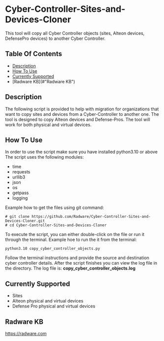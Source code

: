 # Cyber-Controller-Sites-and-Devices-Cloner #
This tool will copy all Cyber Controller objects (sites, Alteon devices, DefensePro devices) to another Cyber Controller.

## Table Of Contents ###
- [Description](#description)
- [How To Use](#how-to-use)
- [Currently Supported](#currently-supported)
- [Radware KB](#"Radware KB")

## Description ##
The following script is provided to help with migration for organizations that want to copy sites and devices from a Cyber-Controller to another one.
The tool is designed to copy Alteon devices and Defense-Pros.
The tool will work for both physical and virtual devices.

## How To Use ##
In order to use the script make sure you have installed python3.10 or above
The script uses the following modules:
* time
* requests
* urllib3
* json
* os
* getpass
* logging

Example how to get the files using git command:
```
# git clone https://github.com/Radware/Cyber-Controller-Sites-and-Devices-Cloner.git
# cd Cyber-Controller-Sites-and-Devices-Cloner
```
To execute the script, you can either double-click on the file or run it through the terminal.
Example hoe to run the it from the terminal:
```
python3.10 copy_cyber_controller_objects.py
```

Follow the terminal instructions and provide the source and destination cyber controller details.
After the script finishes you can view the log file in the directory.
The log file is:
**copy_cyber_controller_objects.log**

## Currently Supported ##
* Sites
* Alteon physical and virtual devices
* Defense Pro physical and virtual devices

## Radware KB ##
https://radware.com
